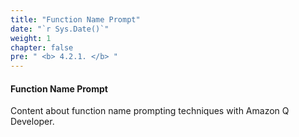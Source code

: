 ```yaml
---
title: "Function Name Prompt"
date: "`r Sys.Date()`"
weight: 1
chapter: false
pre: " <b> 4.2.1. </b> "
---
```


#### Function Name Prompt

Content about function name prompting techniques with Amazon Q Developer.
